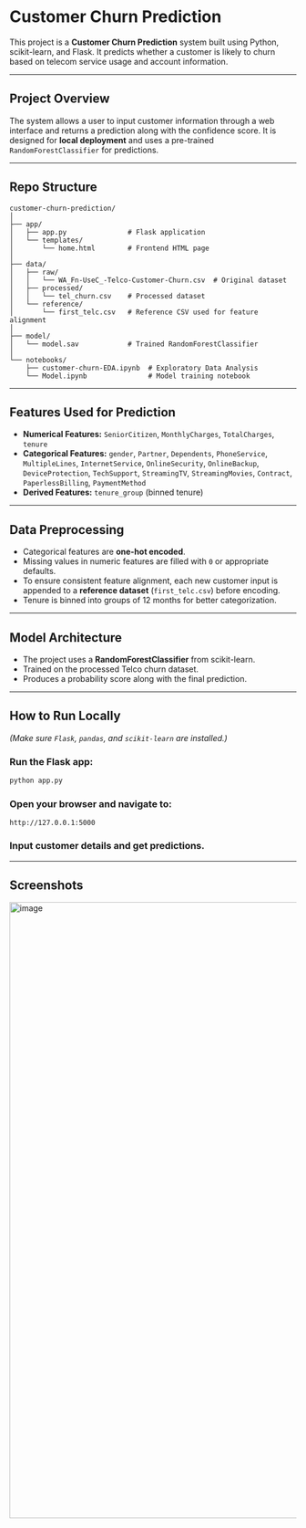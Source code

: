 # Customer Churn Prediction

This project is a **Customer Churn Prediction** system built using Python, scikit-learn, and Flask. It predicts whether a customer is likely to churn based on telecom service usage and account information.

---

## Project Overview

The system allows a user to input customer information through a web interface and returns a prediction along with the confidence score. It is designed for **local deployment** and uses a pre-trained `RandomForestClassifier` for predictions.

---

## Repo Structure

```
customer-churn-prediction/
│
├── app/
│   ├── app.py               # Flask application
│   └── templates/
│       └── home.html        # Frontend HTML page
│
├── data/
│   ├── raw/
│   │   └── WA_Fn-UseC_-Telco-Customer-Churn.csv  # Original dataset
│   ├── processed/
│   │   └── tel_churn.csv    # Processed dataset
│   └── reference/
│       └── first_telc.csv   # Reference CSV used for feature alignment
│
├── model/
│   └── model.sav            # Trained RandomForestClassifier
│
└── notebooks/
    ├── customer-churn-EDA.ipynb  # Exploratory Data Analysis
    └── Model.ipynb               # Model training notebook
```

---

## Features Used for Prediction

* **Numerical Features:** `SeniorCitizen`, `MonthlyCharges`, `TotalCharges`, `tenure`
* **Categorical Features:** `gender`, `Partner`, `Dependents`, `PhoneService`, `MultipleLines`, `InternetService`, `OnlineSecurity`, `OnlineBackup`, `DeviceProtection`, `TechSupport`, `StreamingTV`, `StreamingMovies`, `Contract`, `PaperlessBilling`, `PaymentMethod`
* **Derived Features:** `tenure_group` (binned tenure)

---

## Data Preprocessing

* Categorical features are **one-hot encoded**.
* Missing values in numeric features are filled with `0` or appropriate defaults.
* To ensure consistent feature alignment, each new customer input is appended to a **reference dataset** (`first_telc.csv`) before encoding.
* Tenure is binned into groups of 12 months for better categorization.

---

## Model Architecture

* The project uses a **RandomForestClassifier** from scikit-learn.
* Trained on the processed Telco churn dataset.
* Produces a probability score along with the final prediction.

---

## How to Run Locally

*(Make sure `Flask`, `pandas`, and `scikit-learn` are installed.)*

### Run the Flask app:

   ```bash
   python app.py
   ```

### Open your browser and navigate to:

   ```
   http://127.0.0.1:5000
   ```

### Input customer details and get predictions.

---

## Screenshots

<img width="1920" height="1080" alt="image" src="https://github.com/user-attachments/assets/a2825047-9204-4245-b457-4b451a5eca9c" />

